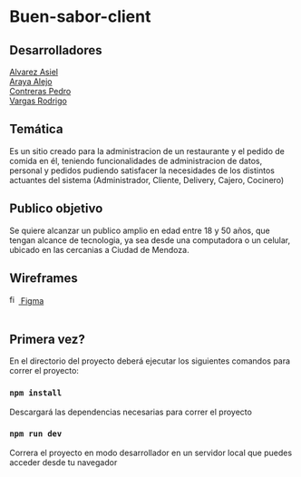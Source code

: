 # Buen-sabor-client

## Desarrolladores
<a href="https://github.com/aSI3L">Alvarez Asiel</a><br>
<a href="https://github.com/Shacaso">Araya Alejo</a><br>
<a href="https://github.com/pedro030">Contreras Pedro</a><br>
<a href="https://github.com/RodrigoXVargas">Vargas Rodrigo</a>


## Temática
Es un sitio creado para la administracion de un restaurante y el pedido de comida en él, teniendo funcionalidades de administracion de datos, personal y pedidos pudiendo satisfacer la necesidades de los distintos actuantes del sistema (Administrador, Cliente, Delivery, Cajero, Cocinero)

## Publico objetivo
Se quiere alcanzar un publico amplio en edad entre 18 y 50 años, que tengan alcance de tecnologia, ya sea desde una computadora o un celular, ubicado en las cercanias a Ciudad de Mendoza.

## Wireframes
<a href="https://www.figma.com/file/ou5yb0Fs71zhdG2YBa2lLr/Buen-sabor">
<img src="https://upload.wikimedia.org/wikipedia/commons/3/33/Figma-logo.svg" alt ="figma icon" width="16"/> Figma
</a>
<br>
<br>

## Primera vez?
En el directorio del proyecto deberá ejecutar los siguientes comandos para correr el proyecto:

### `npm install`
Descargará las dependencias necesarias para correr el proyecto

### `npm run dev`
Correra el proyecto en modo desarrollador en un servidor local que puedes acceder desde tu navegador